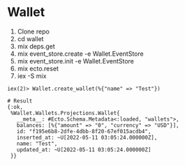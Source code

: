 # Wallet

1. Clone repo
2. cd wallet
3. mix deps.get
4. mix event_store.create -e Wallet.EventStore
5. mix event_store.init -e Wallet.EventStore
6. mix ecto.reset
7. iex -S mix

```
iex(2)> Wallet.create_wallet(%{"name" => "Test"})

# Result
{:ok,
 %Wallet.Wallets.Projections.Wallet{
   __meta__: #Ecto.Schema.Metadata<:loaded, "wallets">,
   balances: [%{"amount" => "0", "currency" => "USD"}],
   id: "f195e6b8-2dfe-4dbb-8f20-67ef015acdb4",
   inserted_at: ~U[2022-05-11 03:05:24.000000Z],
   name: "Test",
   updated_at: ~U[2022-05-11 03:05:24.000000Z]
 }}

```
